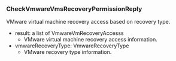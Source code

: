 ### CheckVmwareVmsRecoveryPermissionReply
VMware virtual machine recovery access based on recovery type.

- result: a list of VmwareVmRecoveryAccesss
  - VMware virtual machine recovery access information.
- vmwareRecoveryType: VmwareRecoveryType
  - VMware recovery type information.

